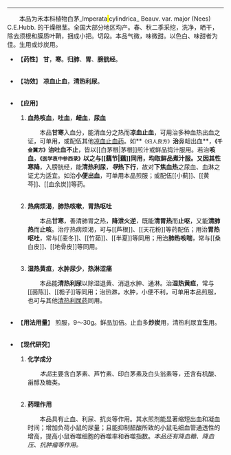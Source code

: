 ---
&emsp;&emsp;本品为禾本科植物白茅_Imperata<mark> </mark>cylindrica_ Beauv. var. major (Nees) C.E.Hubb. 的干燥根茎。全国大部分地区均产。春、秋二季采挖，洗净，晒干，除去须根和膜质叶鞘，捆成小把。切段。本品气微，味微甜。以色白、味甜者为佳。生用或炒炭用。

- 【**药性**】
	**甘**，**寒**。**归肺**、**胃**、**膀胱经**。<br></br>

- 【**功效**】
	**凉血止血**，**清热利尿**。<br></br>

- 【**应用**】
	1. **血热咳血**，**吐血**，**衄血**，**尿血**
		
		&emsp;&emsp;本品**甘寒**入血分，能清血分之热而**凉血止血**，可用治多种血热出血之证，可单用，或配伍其他<ins>凉血止血药</ins>。如**`《妇人良方》`**治**鼻衄出血**，**`《千金翼方》`**治**吐血不止**，皆以[[白茅根|茅根]]煎汁或鲜品捣汁服用。若治**咳血**，**`《医学衷中参西录》`**以之与[[藕节|藕]]同用，均取鲜品煮汁服。又因其性**寒降**，入膀胱经，能**清热利尿**，<dfn>**导**</dfn>**热下行**，故对**下焦血热**之尿血、血淋之证尤为适宜。如治**小便出血**，可单用本品煎服；或配伍[[小蓟]]、[[黄芩]]、[[血余炭]]等药。<br></br>
	
	2. **热病烦渴**，**肺热咳嗽**，**胃热呕吐**
		
		&emsp;&emsp;本品**甘寒**，善清肺胃之热，**降泄火逆**<dfn>，</dfn>既能**清胃热**而**止呕**，又能**清肺热**而**止咳**。治疗热病烦渴，可与[[芦根]]、[[天花粉]]等药配伍；用治**胃热呕吐**，常与[[麦冬]]、[[竹茹]]、[[半夏]]等同用；用治**肺热咳喘**，常与[[桑白皮]]、[[地骨皮]]等同用。<br></br>
	
	3. **湿热黄疸**，**水肿尿少**，**热淋涩痛**
		
		&emsp;&emsp;本品能**清热利尿**以除湿退黄、消退水肿、通淋。治**湿热黄疸**，常与[[茵陈]]、[[栀子]]等同用；治热淋，水肿，小便不利，可单用本品煎服，也可与其他<ins>清热利尿药</ins>同用。<br></br>

- 【**用法用量**】
	煎服，9～30g。鲜品加倍。止血多**炒炭**用，清热利尿宜**生**用。<br></br>

- 【**现代研究**】
	1. **化学成分**
		
		&emsp;&emsp;<dfn>本品</dfn>主要含白茅素、芦竹素、印白茅素及白头翁素等<dfn>，</dfn>还含有机酸、甾醇及糖类。<br></br>
	
	2. **药理作用**
		
		&emsp;&emsp;本品具有止血、利尿、抗炎等作用。其水煎剂能显著缩短出血和凝血时间；增加负荷小鼠的尿量；且能抑制醋酸所致的小鼠毛细血管通透性的增高，提高小鼠吞噬细胞的吞噬率和吞噬指数。<dfn>本品还有降血糖、降血压、抗肿瘤等作用。</dfn>